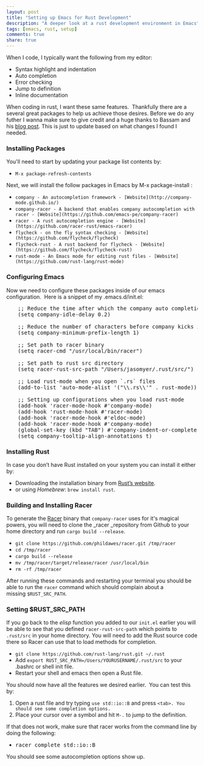 ```yaml
---
layout: post
title: "Setting up Emacs for Rust Development"
description: "A deeper look at a rust development environment in Emacs"
tags: [emacs, rust, setup]
comments: true
share: true
---
```


When I code, I typically want the following from my editor:

*   Syntax highlight and indentation
*   Auto completion
*   Error checking
*   Jump to definition
*   Inline documentation

When coding in rust, I want these same features.  Thankfully there are a several great packages to help us achieve those desires. Before we do any futher I wanna make sure to give credit and a huge thanks to Bassam and his [blog post](https://bassam.co/emacs/2015/08/24/rust-with-emacs/). This is just to update based on what changes I found I needed.

### Installing Packages

You'll need to start by updating your package list contents by:

*   `M-x package-refresh-contents`

Next, we will install the follow packages in Emacs by M-x package-install <RET> <PackageName><RET>:

*   `company - An autocompletion framework - [Website](http://company-mode.github.io/)`
*   `company-racer - A backend that enables company autocompletion with racer - [Website](https://github.com/emacs-pe/company-racer)`
*   `racer - A rust autocompletion engine - [Website](https://github.com/racer-rust/emacs-racer)`
*   `flycheck - on the fly syntax checking - [Website](https://github.com/flycheck/flycheck)`
*   `flycheck-rust - A rust backend for flycheck - [Website](https://github.com/flycheck/flycheck-rust)`
*   `rust-mode - An Emacs mode for editing rust files - [Website](https://github.com/rust-lang/rust-mode)`

### Configuring Emacs

Now we need to configure these packages inside of our emacs configuration.  Here is a snippet of my .emacs.d/init.el:

<pre style="padding-left: 30px;">;; Reduce the time after which the company auto completion popup opens
(setq company-idle-delay 0.2)

;; Reduce the number of characters before company kicks in
(setq company-minimum-prefix-length 1)

;; Set path to racer binary
(setq racer-cmd "/usr/local/bin/racer")

;; Set path to rust src directory
(setq racer-rust-src-path "/Users/jasomyer/.rust/src/")

;; Load rust-mode when you open `.rs` files
(add-to-list 'auto-mode-alist '("\\.rs\\'" . rust-mode))

;; Setting up configurations when you load rust-mode
(add-hook 'racer-mode-hook #'company-mode)
(add-hook 'rust-mode-hook #'racer-mode)
(add-hook 'racer-mode-hook #'eldoc-mode)
(add-hook 'racer-mode-hook #'company-mode)
(global-set-key (kbd "TAB") #'company-indent-or-complete-common) ;
(setq company-tooltip-align-annotations t)</pre>

### Installing Rust

In case you don’t have Rust installed on your system you can install it either by:

*   Downloading the installation binary from [Rust’s website](https://www.rust-lang.org/install.html).
*   or using _Homebrew_: `brew install rust`.

### Building and Installing Racer

To generate the [Racer](https://github.com/phildawes/racer) binary that `company-racer` uses for it's magical powers, you will need to clone the _racer _repository from Github to your home directory and run `cargo build --release`.

*   `git clone https://github.com/phildawes/racer.git /tmp/racer`
*   `cd /tmp/racer`
*   `cargo build --release`
*   `mv /tmp/racer/target/release/racer /usr/local/bin`
*   `rm -rf /tmp/racer`

After running these commands and restarting your terminal you should be able to run the `racer` command which should complain about a missing `$RUST_SRC_PATH`.

### Setting $RUST_SRC_PATH

If you go back to the _elisp_ function you added to our `init.el` earlier you will be able to see that you defined `racer-rust-src-path` which points to `.rust/src` in your home directory. You will need to add the Rust source code there so Racer can use that to load methods for completion.

*   `git clone https://github.com/rust-lang/rust.git ~/.rust`
*   Add `export RUST_SRC_PATH=/Users/YOURUSERNAME/.rust/src` to your .bashrc or shell init file.
*   Restart your shell and emacs then open a Rust file.

You should now have all the features we desired earlier.  You can test this by:

1.  Open a rust file and try typing `use std::io::B` and press `<tab>. You should see some completion options.`
2.  Place your cursor over a symbol and hit `M-.` to jump to the definition.

If that does not work, make sure that racer works from the command line by doing the following:

*   <pre>racer complete std::io::B</pre>

You should see some autocompletion options show up.
